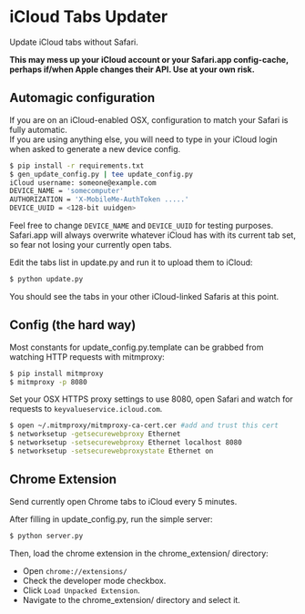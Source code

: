 iCloud Tabs Updater
==================

Update iCloud tabs without Safari.

**This may mess up your iCloud account or your Safari.app config-cache, perhaps if/when Apple changes their API. Use at your own risk.**

Automagic configuration
-------
If you are on an iCloud-enabled OSX, configuration to match your Safari is fully automatic.  
If you are using anything else, you will need to type in your iCloud login when asked to generate a new device config.  
```bash
$ pip install -r requirements.txt
$ gen_update_config.py | tee update_config.py
iCloud username: someone@example.com
DEVICE_NAME = 'somecomputer'
AUTHORIZATION = 'X-MobileMe-AuthToken .....'
DEVICE_UUID = <128-bit uuidgen>
```

Feel free to change `DEVICE_NAME` and `DEVICE_UUID` for testing purposes. Safari.app will always overwrite whatever iCloud
has with its current tab set, so fear not losing your currently open tabs.
  
Edit the tabs list in update.py and run it to upload them to iCloud:
```bash
$ python update.py
```
You should see the tabs in your other iCloud-linked Safaris at this point.  

Config (the hard way)
------
Most constants for update_config.py.template can be grabbed from watching HTTP requests with mitmproxy:

```bash
$ pip install mitmproxy
$ mitmproxy -p 8080 
```
Set your OSX HTTPS proxy settings to use 8080, open Safari and watch for requests to `keyvalueservice.icloud.com`.
```bash
$ open ~/.mitmproxy/mitmproxy-ca-cert.cer #add and trust this cert
$ networksetup -getsecurewebproxy Ethernet
$ networksetup -setsecurewebproxy Ethernet localhost 8080
$ networksetup -setsecurewebproxystate Ethernet on
```

Chrome Extension
----------------
Send currently open Chrome tabs to iCloud every 5 minutes.

After filling in update_config.py, run the simple server:

```bash
$ python server.py
```

Then, load the chrome extension in the chrome_extension/ directory:

- Open `chrome://extensions/`
- Check the developer mode checkbox. 
- Click `Load Unpacked Extension`.
- Navigate to the chrome_extension/ directory and select it.
